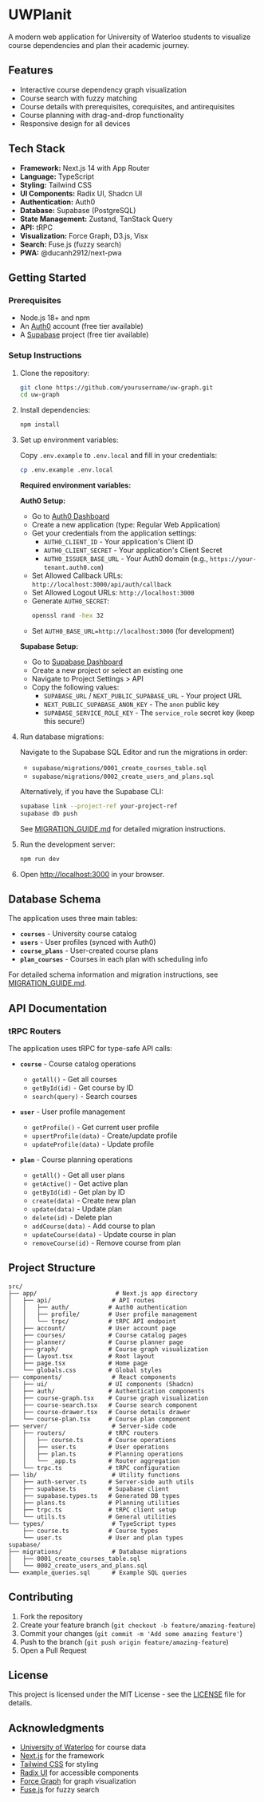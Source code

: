 # UWPlanit

A modern web application for University of Waterloo students to visualize course dependencies and plan their academic journey.

## Features

- Interactive course dependency graph visualization
- Course search with fuzzy matching
- Course details with prerequisites, corequisites, and antirequisites
- Course planning with drag-and-drop functionality
- Responsive design for all devices

## Tech Stack

- **Framework:** Next.js 14 with App Router
- **Language:** TypeScript
- **Styling:** Tailwind CSS
- **UI Components:** Radix UI, Shadcn UI
- **Authentication:** Auth0
- **Database:** Supabase (PostgreSQL)
- **State Management:** Zustand, TanStack Query
- **API:** tRPC
- **Visualization:** Force Graph, D3.js, Visx
- **Search:** Fuse.js (fuzzy search)
- **PWA:** @ducanh2912/next-pwa

## Getting Started

### Prerequisites

- Node.js 18+ and npm
- An [Auth0](https://auth0.com/) account (free tier available)
- A [Supabase](https://supabase.com/) project (free tier available)

### Setup Instructions

1. Clone the repository:

   ```bash
   git clone https://github.com/yourusername/uw-graph.git
   cd uw-graph
   ```

2. Install dependencies:

   ```bash
   npm install
   ```

3. Set up environment variables:

   Copy `.env.example` to `.env.local` and fill in your credentials:

   ```bash
   cp .env.example .env.local
   ```

   **Required environment variables:**

   **Auth0 Setup:**
   - Go to [Auth0 Dashboard](https://manage.auth0.com/)
   - Create a new application (type: Regular Web Application)
   - Get your credentials from the application settings:
     - `AUTH0_CLIENT_ID` - Your application's Client ID
     - `AUTH0_CLIENT_SECRET` - Your application's Client Secret
     - `AUTH0_ISSUER_BASE_URL` - Your Auth0 domain (e.g., `https://your-tenant.auth0.com`)
   - Set Allowed Callback URLs: `http://localhost:3000/api/auth/callback`
   - Set Allowed Logout URLs: `http://localhost:3000`
   - Generate `AUTH0_SECRET`:
     ```bash
     openssl rand -hex 32
     ```
   - Set `AUTH0_BASE_URL=http://localhost:3000` (for development)

   **Supabase Setup:**
   - Go to [Supabase Dashboard](https://app.supabase.com/)
   - Create a new project or select an existing one
   - Navigate to Project Settings > API
   - Copy the following values:
     - `SUPABASE_URL` / `NEXT_PUBLIC_SUPABASE_URL` - Your project URL
     - `NEXT_PUBLIC_SUPABASE_ANON_KEY` - The `anon` public key
     - `SUPABASE_SERVICE_ROLE_KEY` - The `service_role` secret key (keep this secure!)

4. Run database migrations:

   Navigate to the Supabase SQL Editor and run the migrations in order:
   - `supabase/migrations/0001_create_courses_table.sql`
   - `supabase/migrations/0002_create_users_and_plans.sql`

   Alternatively, if you have the Supabase CLI:
   ```bash
   supabase link --project-ref your-project-ref
   supabase db push
   ```

   See [MIGRATION_GUIDE.md](MIGRATION_GUIDE.md) for detailed migration instructions.

5. Run the development server:

   ```bash
   npm run dev
   ```

6. Open [http://localhost:3000](http://localhost:3000) in your browser.

## Database Schema

The application uses three main tables:

- **`courses`** - University course catalog
- **`users`** - User profiles (synced with Auth0)
- **`course_plans`** - User-created course plans
- **`plan_courses`** - Courses in each plan with scheduling info

For detailed schema information and migration instructions, see [MIGRATION_GUIDE.md](MIGRATION_GUIDE.md).

## API Documentation

### tRPC Routers

The application uses tRPC for type-safe API calls:

- **`course`** - Course catalog operations
  - `getAll()` - Get all courses
  - `getById(id)` - Get course by ID
  - `search(query)` - Search courses

- **`user`** - User profile management
  - `getProfile()` - Get current user profile
  - `upsertProfile(data)` - Create/update profile
  - `updateProfile(data)` - Update profile

- **`plan`** - Course planning operations
  - `getAll()` - Get all user plans
  - `getActive()` - Get active plan
  - `getById(id)` - Get plan by ID
  - `create(data)` - Create new plan
  - `update(data)` - Update plan
  - `delete(id)` - Delete plan
  - `addCourse(data)` - Add course to plan
  - `updateCourse(data)` - Update course in plan
  - `removeCourse(id)` - Remove course from plan

## Project Structure

```
src/
├── app/                      # Next.js app directory
│   ├── api/                 # API routes
│   │   ├── auth/           # Auth0 authentication
│   │   ├── profile/        # User profile management
│   │   └── trpc/           # tRPC API endpoint
│   ├── account/            # User account page
│   ├── courses/            # Course catalog pages
│   ├── planner/            # Course planner page
│   ├── graph/              # Course graph visualization
│   ├── layout.tsx          # Root layout
│   ├── page.tsx            # Home page
│   └── globals.css         # Global styles
├── components/              # React components
│   ├── ui/                 # UI components (Shadcn)
│   ├── auth/               # Authentication components
│   ├── course-graph.tsx    # Course graph visualization
│   ├── course-search.tsx   # Course search component
│   ├── course-drawer.tsx   # Course details drawer
│   └── course-plan.tsx     # Course plan component
├── server/                  # Server-side code
│   ├── routers/            # tRPC routers
│   │   ├── course.ts       # Course operations
│   │   ├── user.ts         # User operations
│   │   ├── plan.ts         # Planning operations
│   │   └── _app.ts         # Router aggregation
│   └── trpc.ts             # tRPC configuration
├── lib/                     # Utility functions
│   ├── auth-server.ts      # Server-side auth utils
│   ├── supabase.ts         # Supabase client
│   ├── supabase.types.ts   # Generated DB types
│   ├── plans.ts            # Planning utilities
│   ├── trpc.ts             # tRPC client setup
│   └── utils.ts            # General utilities
└── types/                   # TypeScript types
    ├── course.ts           # Course types
    └── user.ts             # User and plan types
supabase/
├── migrations/              # Database migrations
│   ├── 0001_create_courses_table.sql
│   └── 0002_create_users_and_plans.sql
└── example_queries.sql      # Example SQL queries
```

## Contributing

1. Fork the repository
2. Create your feature branch (`git checkout -b feature/amazing-feature`)
3. Commit your changes (`git commit -m 'Add some amazing feature'`)
4. Push to the branch (`git push origin feature/amazing-feature`)
5. Open a Pull Request

## License

This project is licensed under the MIT License - see the [LICENSE](LICENSE) file for details.

## Acknowledgments

- [University of Waterloo](https://uwaterloo.ca/) for course data
- [Next.js](https://nextjs.org/) for the framework
- [Tailwind CSS](https://tailwindcss.com/) for styling
- [Radix UI](https://www.radix-ui.com/) for accessible components
- [Force Graph](https://github.com/vasturiano/force-graph) for graph visualization
- [Fuse.js](https://fusejs.io/) for fuzzy search
